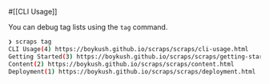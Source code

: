 #[[CLI Usage]]

You can debug tag lists using the `tag` command.

```bash
❯ scraps tag
CLI Usage(4) https://boykush.github.io/scraps/scraps/cli-usage.html
Getting Started(3) https://boykush.github.io/scraps/scraps/getting-started.html
Content(2) https://boykush.github.io/scraps/scraps/content.html
Deployment(1) https://boykush.github.io/scraps/scraps/deployment.html
```
